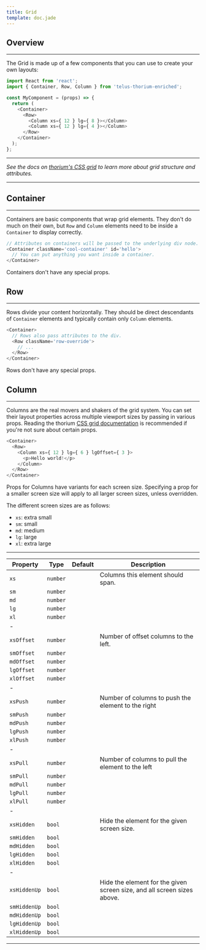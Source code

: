 ```yaml
---
title: Grid
template: doc.jade
---
```


## Overview

---

The Grid is made up of a few components that you can use to create your own layouts:

```js
import React from 'react';
import { Container, Row, Column } from 'telus-thorium-enriched';

const MyComponent = (props) => {
  return (
    <Container>
      <Row>
        <Column xs={ 12 } lg={ 8 }></Column>
        <Column xs={ 12 } lg={ 4 }></Column>
      </Row>
    </Container>
  );
};

```

---

_See the docs on [thorium's CSS grid](/3-Foundations/3-grid.html) to learn more
about grid structure and attributes._

---

## Container

---

Containers are basic components that wrap grid elements. They don't do much on
their own, but `Row` and `Column` elements need to be inside a `Container`
to display correctly.

```js
// Attributes on containers will be passed to the underlying div node.
<Container className='cool-container' id='hello'>
  // You can put anything you want inside a container.
</Container>
```

Containers don't have any special props.

## Row

---

Rows divide your content horizontally. They should be direct descendants of
`Container` elements and typically contain only `Column` elements.

```js
<Container>
  // Rows also pass attributes to the div.
  <Row className='row-override'>
    // ...
  </Row>
</Container>
```

Rows don't have any special props.

## Column

---

Columns are the real movers and shakers of the grid system. You can set their
layout properties across multiple viewport sizes by passing in various props.
Reading the thorium [CSS grid documentation](/3-Foundations/3-grid.html) is
recommended if you're not sure about certain props.

```js
<Container>
  <Row>
    <Column xs={ 12 } lg={ 6 } lgOffset={ 3 }>
      <p>Hello world!</p>
    </Column>
  </Row>
</Container>
```

Props for Columns have variants for each screen size. Specifying a prop for a
smaller screen size will apply to all larger screen sizes, unless overridden.

The different screen sizes are as follows:

- `xs`: extra small
- `sm`: small
- `md`: medium
- `lg`: large
- `xl`: extra large

---

| Property     | Type     | Default     | Description                             |
|--------------|----------|-------------|-----------------------------------------|
| `xs`         | `number` |             | Columns this element should span. |
| `sm`         | `number` |             |
| `md`         | `number` |             |
| `lg`         | `number` |             |
| `xl`         | `number` |             |
| -            |
| `xsOffset`   | `number` |             | Number of offset columns to the left. |
| `smOffset`   | `number` |             |
| `mdOffset`   | `number` |             |
| `lgOffset`   | `number` |             |
| `xlOffset`   | `number` |             |
| -            |
| `xsPush`     | `number` |             | Number of columns to push the element to the right |
| `smPush`     | `number` |             |
| `mdPush`     | `number` |             |
| `lgPush`     | `number` |             |
| `xlPush`     | `number` |             |
| -            |
| `xsPull`     | `number` |             | Number of columns to pull the element to the left |
| `smPull`     | `number` |             |
| `mdPull`     | `number` |             |
| `lgPull`     | `number` |             |
| `xlPull`     | `number` |             |
| -            |
| `xsHidden`   | `bool`   |             | Hide the element for the given screen size. |
| `smHidden`   | `bool`   |             |
| `mdHidden`   | `bool`   |             |
| `lgHidden`   | `bool`   |             |
| `xlHidden`   | `bool`   |             |
| -            |
| `xsHiddenUp` | `bool`   |             | Hide the element for the given screen size, and all screen sizes above. |
| `smHiddenUp` | `bool`   |             |
| `mdHiddenUp` | `bool`   |             |
| `lgHiddenUp` | `bool`   |             |
| `xlHiddenUp` | `bool`   |             |


---
